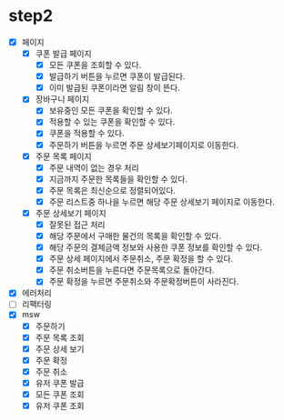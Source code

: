 # step2

- [x] 페이지
  - [x] 쿠폰 발급 페이지
    - [x] 모든 쿠폰을 조회할 수 있다.
    - [x] 발급하기 버튼을 누르면 쿠폰이 발급된다.
    - [x] 이미 발급된 쿠폰이라면 알림 창이 뜬다.
  - [x] 장바구니 페이지
    - [x] 보유중인 모든 쿠폰을 확인할 수 있다.
    - [x] 적용할 수 있는 쿠폰을 확인할 수 있다.
    - [x] 쿠폰을 적용할 수 있다.
    - [x] 주문하기 버튼을 누르면 주문 상세보기페이지로 이동한다.
  - [x] 주문 목록 페이지
    - [x] 주문 내역이 없는 경우 처리
    - [x] 지금까지 주문한 목록들을 확인할 수 있다.
    - [x] 주문 목록은 최신순으로 정렬되어있다.
    - [x] 주문 리스트중 하나을 누르면 해당 주문 상세보기 페이지로 이동한다.
  - [x] 주문 상세보기 페이지
    - [x] 잘못된 접근 처리
    - [x] 해당 주문에서 구매한 물건의 목록을 확인할 수 있다.
    - [x] 해당 주문의 결제금액 정보와 사용한 쿠폰 정보를 확인할 수 있다.
    - [x] 주문 상세 페이지에서 주문취소, 주문 확정을 할 수 있다.
    - [x] 주문 취소버튼을 누른다면 주문목록으로 돌아간다.
    - [x] 주문 확정을 누르면 주문취소와 주문확정버튼이 사라진다.
- [x] 에러처리
- [ ] 리팩터링
- [x] msw
  - [x] 주문하기
  - [x] 주문 목록 조회
  - [x] 주문 상세 보기
  - [x] 주문 확정
  - [x] 주문 취소
  - [x] 유저 쿠폰 발급
  - [x] 모든 쿠폰 조회
  - [x] 유저 쿠폰 조회
